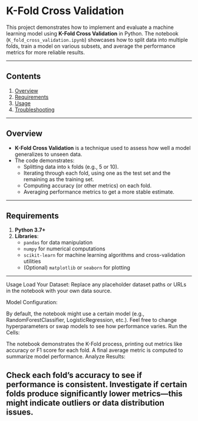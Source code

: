 
# K-Fold Cross Validation

This project demonstrates how to implement and evaluate a machine learning model using **K-Fold Cross Validation** in Python. The notebook (`K_fold_cross_validation.ipynb`) showcases how to split data into multiple folds, train a model on various subsets, and average the performance metrics for more reliable results.

---

## Contents

1. [Overview](#overview)  
2. [Requirements](#requirements)  
3. [Usage](#usage)  
4. [Troubleshooting](#troubleshooting)  


---

## Overview

- **K-Fold Cross Validation** is a technique used to assess how well a model generalizes to unseen data.
- The code demonstrates:
  - Splitting data into `k` folds (e.g., 5 or 10).
  - Iterating through each fold, using one as the test set and the remaining as the training set.
  - Computing accuracy (or other metrics) on each fold.
  - Averaging performance metrics to get a more stable estimate.

---

## Requirements

1. **Python 3.7+**  
2. **Libraries**:
   - `pandas` for data manipulation
   - `numpy` for numerical computations
   - `scikit-learn` for machine learning algorithms and cross-validation utilities
   - (Optional) `matplotlib` or `seaborn` for plotting

---

Usage
Load Your Dataset:
Replace any placeholder dataset paths or URLs in the notebook with your own data source.

Model Configuration:

By default, the notebook might use a certain model (e.g., RandomForestClassifier, LogisticRegression, etc.).
Feel free to change hyperparameters or swap models to see how performance varies.
Run the Cells:

The notebook demonstrates the K-Fold process, printing out metrics like accuracy or F1 score for each fold.
A final average metric is computed to summarize model performance.
Analyze Results:

Check each fold’s accuracy to see if performance is consistent.
Investigate if certain folds produce significantly lower metrics—this might indicate outliers or data distribution issues.
---


